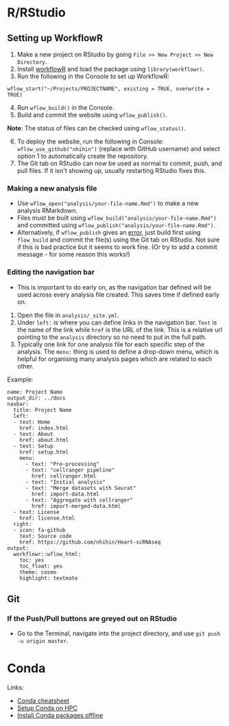 # R/RStudio

## Setting up WorkflowR

1. Make a new project on RStudio by going `File >> New Project >> New Directory`.
2. Install [workflowR](https://jdblischak.github.io/workflowr/articles/wflow-01-getting-started.html) and load the package using `library(workflowr)`. 
3. Run the following in the Console to set up WorkflowR:

```{r}
wflow_start("~/Projects/PROJECTNAME", existing = TRUE, overwrite = TRUE)
```

4. Run `wflow_build()` in the Console. 
5. Build and commit the website using `wflow_publish()`. 

**Note**: The status of files can be checked using `wflow_status()`.

6. To deploy the website, run the following in Console: `wflow_use_github("nhihin")` (replace with GitHub username) and select option 1 to automatically create the repository. 
7. The Git tab on RStudio can now be used as normal to commit, push, and pull files. If it isn't showing up, usually restarting RStudio fixes this.

### Making a new analysis file

- Use `wflow_open("analysis/your-file-name.Rmd")` to make a new analysis RMarkdown. 
- Files must be built using `wflow_build("analysis/your-file-name.Rmd")` and committed using `wflow_publish("analysis/your-file-name.Rmd")`. 
- Alternatively, if `wflow_publish` gives an [error](https://github.com/jdblischak/workflowr/issues/188), just build first using `flow_build` and commit the file(s) using the Git tab on RStudio. Not sure if this is bad practice but it seems to work fine. (Or try to add a commit message - for some reason this works!)

### Editing the navigation bar

- This is important to do early on, as the navigation bar defined will be used across every analysis file created. This saves time if defined early on. 

1. Open the file in `analysis/_site.yml`. 
2. Under `left:` is where you can define links in the navigation bar. `Text` is the name of the link while `href` is the URL of the link. This is a relative url pointing to the `analysis` directory so no need to put in the full path.
3. Typically one link for one analysis file for each specific step of the analysis. The `menu:` thing is used to define a drop-down menu, which is helpful for organising many analysis pages which are related to each other. 

Example:

```
name: Project Name
output_dir: ../docs
navbar:
  title: Project Name
  left:
  - text: Home
    href: index.html
  - text: About
    href: about.html
  - text: Setup
    href: setup.html
    menu:
      - text: "Pre-processing"
      - text: "cellranger pipeline"
        href: cellranger.html
      - text: "Initial analysis"
      - text: "Merge datasets with Seurat"
        href: import-data.html
      - text: "Aggregate with cellranger"
        href: import-merged-data.html
  - text: License
    href: license.html
  right:
  - icon: fa-github
    text: Source code
    href: https://github.com/nhihin/Heart-scRNAseq
output:
  workflowr::wflow_html:
    toc: yes
    toc_float: yes
    theme: cosmo
    highlight: textmate
```

## Git

### If the Push/Pull buttons are greyed out on RStudio

- Go to the Terminal, navigate into the project directory, and use `git push -u origin master`. 

# Conda

Links:

- [Conda cheatsheet](https://docs.conda.io/projects/conda/en/4.6.0/_downloads/52a95608c49671267e40c689e0bc00ca/conda-cheatsheet.pdf)
- [Setup Conda on HPC](https://bitbucket.org/sahmri_bioinformatics/pipeline-resources/wiki/userSetUp)
- [Install Conda packages offline](https://docs.conda.io/projects/conda/en/latest/user-guide/concepts/installing-with-conda.html)
